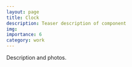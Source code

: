 ```yaml
---
layout: page
title: Clock
description: Teaser description of component
img:
importance: 6
category: work
---
```


Description and photos.
